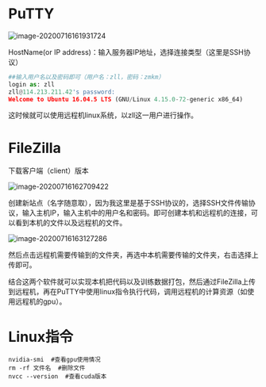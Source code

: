 # PuTTY

![image-20200716161931724](C:\Users\77960\AppData\Roaming\Typora\typora-user-images\image-20200716161931724.png)

HostName(or IP address)：输入服务器IP地址，选择连接类型（这里是SSH协议）

```python
##输入用户名以及密码即可（用户名：zll，密码：zmkm）
login as: zll
zll@114.213.211.42's password:
Welcome to Ubuntu 16.04.5 LTS (GNU/Linux 4.15.0-72-generic x86_64)
```

这时候就可以使用远程机linux系统，以zll这一用户进行操作。



# FileZilla

下载客户端（client）版本

![image-20200716162709422](C:\Users\77960\AppData\Roaming\Typora\typora-user-images\image-20200716162709422.png)

创建新站点（名字随意取），因为我这里是基于SSH协议的，选择SSH文件传输协议，输入主机IP，输入主机中的用户名和密码。即可创建本机和远程机的连接，可以看到本机的文件以及远程机的文件。

![image-20200716163127286](C:\Users\77960\AppData\Roaming\Typora\typora-user-images\image-20200716163127286.png)

然后点击远程机需要传输到的文件夹，再选中本机需要传输的文件夹，右击选择上传即可。



结合这两个软件就可以实现本机把代码以及训练数据打包，然后通过FileZilla上传到远程机，再在PuTTY中使用linux指令执行代码，调用远程机的计算资源（如使用远程机的gpu）。



# Linux指令

```linux
nvidia-smi	#查看gpu使用情况
rm -rf 文件名	#删除文件
nvcc --version	#查看cuda版本
```

